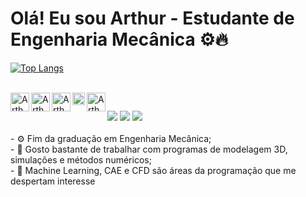 <h1> Olá! Eu sou Arthur - Estudante de Engenharia Mecânica ⚙🔥  </h1>

<div>
<a href="https://github.com/Arthur-Amorim">
  <!img height=140em align="center" src="https://github-readme-stats.vercel.app/api?username=Arthur-Amorim&show_icons=true&theme=merko"/>
  <!img height=140em align="center" src="https://github-readme-stats.vercel.app/api/top-langs/?username=Arthur-Amorim&layout=compact&theme=merko"/>
</div>

![Top Langs](https://github-readme-stats.vercel.app/api/compact-layout/?username=Arthur-Amorim&hide_progress=true)
  
<div style="display: inline_block"><br>
  <img align="left" alt="Arthur-Js" height=30 src="https://cdn.jsdelivr.net/gh/devicons/devicon/icons/python/python-original.svg"/>
  <img align="left" alt="Arthur-Ml" height=30 src="https://cdn.jsdelivr.net/gh/devicons/devicon/icons/matlab/matlab-original.svg"/>
  <img align="left" alt="Arthur-Js" height=30 src="https://cdn.jsdelivr.net/gh/devicons/devicon/icons/html5/html5-original.svg" />
  <img align="left" alt="Arthur-Js" height=20 src="https://www.solidworks.com//sites/default/files/2018-02/SWlogo33.svg"/>
  <img align="left" alt="Arthur-Js" height=30 src="https://damassets.autodesk.net/content/dam/autodesk/www/products/responsive-imagery/responsive-badges-compare/2017/autocad-2017-badge-75x75.png"/>

 

</div>
  
##
  
<div>
  <a href="https://www.instagram.com/capl0n/" target="_blank"><img src="https://img.shields.io/badge/-Instagram-%23E4405F?style=for-the-badge&logo=instagram&logoColor=white" target="_blank"></a>
  <a href = "mailto:a219371@dac.unicamp.br"><img src="https://img.shields.io/badge/-Gmail-%23333?style=for-the-badge&logo=gmail&logoColor=white" target="_blank"></a>
  <a href = "https://www.linkedin.com/in/arthur-henrique-leite-amorim-818779192/" target="_blank"><img src="https://img.shields.io/badge/-LinkedIn-%230077B5?style=for-the-badge&logo=linkedin&logoColor=white" target="_blank"></a> 
</div>

<br>
- ⚙ Fim da graduação em Engenharia Mecânica;<br>
- 🎇 Gosto bastante de trabalhar com programas de modelagem 3D, simulações e métodos numéricos;<br>
- 🚀 Machine Learning, CAE e CFD são áreas da programação que me despertam interesse


